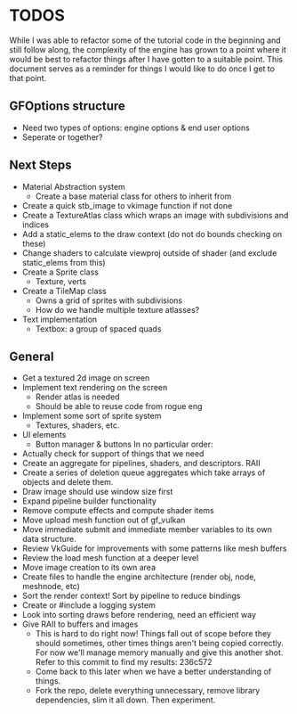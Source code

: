 # TODOS

While I was able to refactor some of the tutorial code in the beginning and still follow along, the complexity of 
the engine has grown to a point where it would be best to refactor things after I have gotten to a suitable point.
This document serves as a reminder for things I would like to do once I get to that point.

## GFOptions structure
- Need two types of options: engine options & end user options
- Seperate or together?

## Next Steps
- Material Abstraction system
    - Create a base material class for others to inherit from
- Create a quick stb_image to vkimage function if not done
- Create a TextureAtlas class which wraps an image with subdivisions and indices
- Add a static_elems to the draw context (do not do bounds checking on these)
- Change shaders to calculate viewproj outside of shader (and exclude static_elems from this)
- Create a Sprite class
    - Texture, verts
- Create a TileMap class
    - Owns a grid of sprites with subdivisions
    - How do we handle multiple texture atlasses?
- Text implementation
    - Textbox: a group of spaced quads

## General
- Get a textured 2d image on screen
- Implement text rendering on the screen
    - Render atlas is needed
    - Should be able to reuse code from rogue eng
- Implement some sort of sprite system
    - Textures, shaders, etc.
- UI elements
    - Button manager & buttons
In no particular order:
- Actually check for support of things that we need
- Create an aggregate for pipelines, shaders, and descriptors. RAII
- Create a series of deletion queue aggregates which take arrays of objects and delete them.
- Draw image should use window size first
- Expand pipeline builder functionality
- Remove compute effects and compute shader items
- Move upload mesh function out of gf_vulkan
- Move immediate submit and immediate member variables to its own data structure.
- Review VkGuide for improvements with some patterns like mesh buffers
- Review the load mesh function at a deeper level
- Move image creation to its own area
- Create files to handle the engine architecture (render obj, node, meshnode, etc)
- Sort the render context! Sort by pipeline to reduce bindings
- Create or #include a logging system
- Look into sorting draws before rendering, need an efficient way
- Give RAII to buffers and images
    - This is hard to do right now! Things fall out of scope before they should sometimes, other times things aren't being copied correctly. For now we'll manage memory manually and give this another shot. Refer to this commit to find my results: 236c572
    - Come back to this later when we have a better understanding of things.
    - Fork the repo, delete everything unnecessary, remove library dependencies, slim it all down. Then experiment.